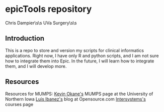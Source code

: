 # epicTools repository

Chris Dampier\s\s
UVa Surgery\s\s

## Introduction

This is a repo to store and version my scripts for clinical informatics
applications. Right now, I have only R and python scripts, and I am not
sure how to integrate them into Epic. In the future, I will learn how
to integrate them, and I will develop more.

## Resources

Resources for MUMPS:
[Kevin Okane's][okane] MUMPS page at the University of Northern Iowa
[Luis Ibanez's][ibanez] blog at Opensource.com
[Intersystems's][intersystems] courses page

[okane]: http://www.cs.uni.edu/~okane/index.html
[ibanez]: https://opensource.com/health/12/2/join-m-revolution
[intersystems]: https://learning.intersystems.com/totara/coursecatalog/courses.php?ssoPass=1

